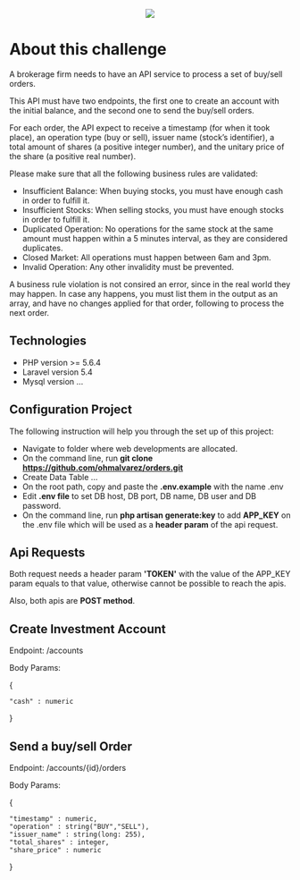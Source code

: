 <p align="center"><img src="https://www.gbm.com.mx/Content/Images/logo.png"></p>

About this challenge
==

A brokerage firm needs to have an API service to process a set of buy/sell orders.

This API must have two endpoints, the first one to create an account with the initial balance, and the second one to send the
buy/sell orders.

For each order, the API expect to receive a timestamp (for when it took place), an operation type (buy or sell), issuer name
(stock’s identifier), a total amount of shares (a positive integer number), and the unitary price of the share (a positive
real number).

Please make sure that all the following business rules are validated:

- Insufficient Balance: When buying stocks, you must have enough cash in order to fulfill it.
- Insufficient Stocks: When selling stocks, you must have enough stocks in order to fulfill it.
- Duplicated Operation: No operations for the same stock at the same amount must happen within a 5 minutes interval, as
they are considered duplicates.
- Closed Market: All operations must happen between 6am and 3pm.
- Invalid Operation: Any other invalidity must be prevented.

A business rule violation is not consired an error, since in the real world they may happen. In case any happens, you must list
them in the output as an array, and have no changes applied for that order, following to process the next order.

## Technologies

- PHP version >= 5.6.4 
- Laravel version 5.4
- Mysql version ...

## Configuration Project

The following instruction will help you through the set up of this project:

- Navigate to folder where web developments are allocated.
- On the command line, run **git clone https://github.com/ohmalvarez/orders.git**
- Create Data Table ...
- On the root path, copy and paste the **.env.example** with the name .env
- Edit **.env file** to set DB host, DB port, DB name, DB user and DB password.
- On the command line, run **php artisan generate:key** to add **APP_KEY** on the .env file which will be used as a **header param** of the api request. 

## Api Requests

Both request needs a header param **'TOKEN'** with the value of the APP_KEY param equals to that value, otherwise cannot be possible to reach the apis.

Also, both apis are **POST method**.

## Create Investment Account

Endpoint: /accounts

Body Params:

{

    "cash" : numeric

} 


## Send a buy/sell Order

Endpoint: /accounts/{id}/orders

Body Params:

{

    "timestamp" : numeric,
    "operation" : string("BUY","SELL"),
    "issuer_name" : string(long: 255),
    "total_shares" : integer,
    "share_price" : numeric

}